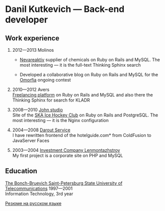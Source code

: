 # Danil Kutkevich — Back-end developer

## Work experience

1. <span title="04.2012—06.2013">2012—2013</span> Molinos

   * [Nevareaktiv][] supplier of chemicals on Ruby on Rails and MySQL.
     The most interesting — it is the full-text Thinking Sphinx search

   * Developed a collaborative blog on Ruby on Rails and MySQL
     for the [Omorfia][] ongoing contest

   [Molinos]: https://molinos.ru
   [Nevareaktiv]: https://nevareaktiv.ru
   [Omorfia]: https://omorfia.ru

2. <span title="09.2010—04.2012">2010—2012</span> Avers  
   [Freelancing platform][] on Ruby on Rails and MySQL and also
   there the Thinking Sphinx for search for
   <span title="classifier of addresses of the Russian Federation">KLADR</a>

   [Freelancing platform]: http://prohq.ru

3. <span title="03.2008—09.2010">2008—2010</span> [John studio][]  
   Site of the [SKA Ice Hockey Club][] on Ruby on Rails and PostgreSQL.
   The most interesting — it is the Nginx configuration

   [John studio]: https://john.ru
   [SKA Ice Hockey Club]: https://ska.ru

4. <span title="11.2004—03.2008">2004—2008</span> [Darout Service][]  
   I have rewritten frontend of the <span title="hotel booking site">hotelguide.com*</span>
   from ColdFusion to JavaServer Faces

   [Darout Service]: http://darout.ru

5. <span title="06.2003—11.2004">2003—2004</span> [Investment Company Lenmontazhstroy][]  
   My first project is a corporate site on PHP and MySQL

   [Investment Company Lenmontazhstroy]: https://lmsic.com

## Education

[The Bonch-Bruevich Saint-Petersburg State University of Telecommunications][] 1997—2001  
Information Technology, 3rd year

[The Bonch-Bruevich Saint-Petersburg State University of Telecommunications]: https://sut.ru

[Резюме на русском языке](./CV.ru.md#readme)
